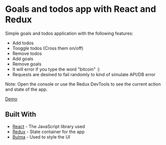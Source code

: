 # Goals and todos app with React and Redux

Simple goals and todos application with the following features: 
- Add todos
- Tooggle todos (Cross them on/off)
- Remove todos
- Add goals
- Remove goals
- It will error if you type the word "bitcoin" :)
- Requests are desined to fail randomly to kind of simulate API/DB error

Note: Open the console or use the Redux DevTools to see the current action and state of the app. 


[Demo](https://dinoxas-goalstodos.netlify.com/)

## Built With

* [React](https://reactjs.org/) - The JavaScript library used
* [Redux](https://redux.js.org/) - State container for the app
* [Bulma](https://bulma.io/) - Used to style the UI
